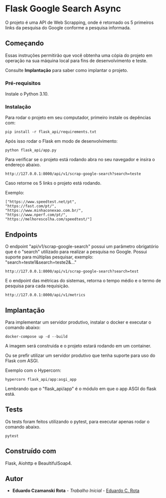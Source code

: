 # Flask Google Search Async

O projeto é uma API de Web Scrapping, onde é retornado os 5 primeiros links da pesquisa do Google conforme a pesquisa informada.

## Começando

Essas instruções permitirão que você obtenha uma cópia do projeto em operação na sua máquina local para fins de desenvolvimento e teste.

Consulte **Implantação** para saber como implantar o projeto.

### Pré-requisitos

Instale o Python 3.10.


### Instalação

Para rodar o projeto em seu computador, primeiro instale os depências com:

```
pip install -r flask_api/requirements.txt
```

Após isso rodar o Flask em modo de desenvolvimento:

```
python flask_api/app.py
```

Para verificar se o projeto está rodando abra no seu navegador e insira o endereço abaixo.

```
http://127.0.0.1:8000/api/v1/scrap-google-search?search=teste
```

Caso retorne os 5 links o projeto está rodando.

Exemplo:
```
["https://www.speedtest.net/pt",
"https://fast.com/pt/",
"https://www.minhaconexao.com.br/",
"https://www.nperf.com/pt/",
"https://melhorescolha.com/speedtest/"]
```

## Endpoints
O endpoint "api/v1/scrap-google-search" possui um parâmetro obrigatório que é o "search" utilizado para realizar a pesquisa no Google.
Possui suporte para múltiplas pesquisar, exemplo: "search=teste1&search=teste2&..."

```
http://127.0.0.1:8000/api/v1/scrap-google-search?search=test
```

E o endpoint das métricas do sistemas, retorna o tempo médio e o termo de pesquisa para cada requisição.
```
http://127.0.0.1:8000/api/v1/metrics
```

## Implantação

Para implementar um servidor produtivo, instalar o docker e executar o comando abaixo:

```
docker-compose up -d --build
```

A imagem será construida e o projeto estará rodando em um container.

Ou se prefir utilizar um servidor produtivo que tenha suporte para uso do Flask com ASGI.

Exemplo com o Hypercorn:

```
hypercorn flask_api/app:asgi_app
```

Lembrando que o "flask_api/app" é o módulo em que o app ASGI do flask está.

## Tests

Os tests foram feitos utilizando o pytest, para executar apenas rodar o comando abaixo.

```
pytest
```



## Construído com

Flask, Aiohttp e BeaultifulSoap4.


## Autor

* **Eduardo Czamanski Rota** - *Trabalho Inicial* - [Eduardo C. Rota](https://github.com/quesmues)
